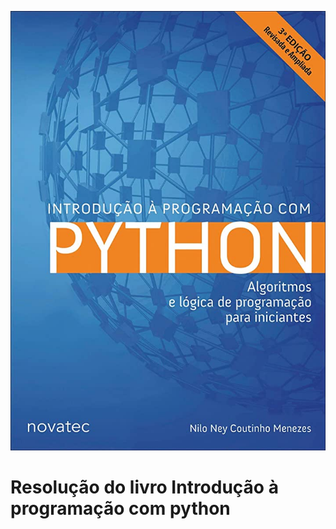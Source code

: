 ![Livro introdução à programação com python.](/images/livro.jpg "Nilo Ney Coutinho Menezes")

# Resolução do livro Introdução à programação com python
